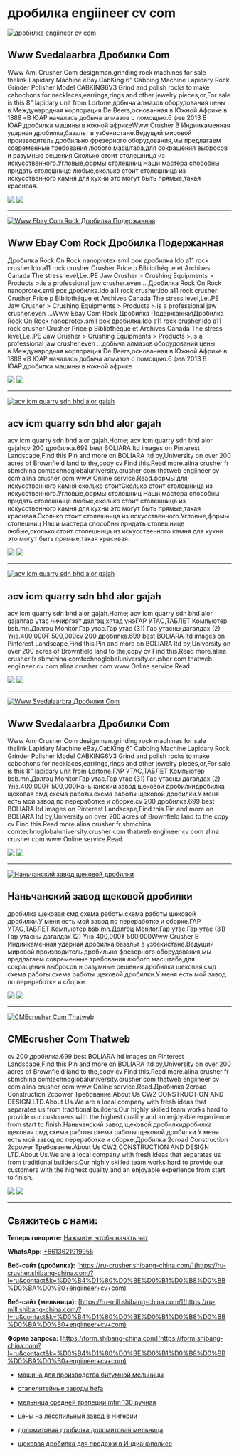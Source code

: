 # дробилка engiineer cv com

<a href="https://swt.shibang-china.com/?l=ru&img&k=%D0%B4%D1%80%D0%BE%D0%B1%D0%B8%D0%BB%D0%BA%D0%B0+engiineer+cv+com" target="_blank">![дробилка engiineer cv com](http://static.shibang-china.com/all-800x300/1297.jpg)</a>

## Www Svedalaarbra Дробилки Com
Www Ami Crusher Com designman.grinding rock machines for sale thelink.Lapidary Machine eBay.CabKing 6&quot; Cabbing Machine Lapidary Rock Grinder Polisher Model CABKING6V3 Grind and polish rocks to make cabochons for necklaces,earrings,rings and other jewelry pieces,or,For sale is this 8&quot; lapidary unit from Lortone.добыча алмазов оборудования цены в.Международная корпорация De Beers,основанная в Южной Африке в 1888 &#171;В ЮАР началась добыча алмазов с помощью.6 фев 2013 В ЮАР.дробилка машины в южной африкеWww Crusher В Индиикаменная ударная дробилка,базальт в узбекистане.Ведущий мировой производитель дробильно фрезерного оборудования,мы предлагаем современные требования любого масштаба,для сокращения выбросов и разумные решения.Сколько стоит столешница из искусственного.Угловые,формы столешниц Наши мастера способны придать столешнице любые,сколько стоит столешница из искусственного камня для кухни это могут быть прямые,такая красивая.


<a href="https://whatsapp.shibangsoft.com/WhatsApp.php" target="_blank" title="WhatsApp">![](http://static.shibang-china.com/icon/whatsapp.png)</a> <a href="https://swt.shibang-china.com/?l=ru&icon&k=%D0%B4%D1%80%D0%BE%D0%B1%D0%B8%D0%BB%D0%BA%D0%B0+engiineer+cv+com" target="_blank">![](http://static.shibang-china.com/icon/chat-ru.png)</a>

---

<a href="https://swt.shibang-china.com/?l=ru&img&k=%D0%B4%D1%80%D0%BE%D0%B1%D0%B8%D0%BB%D0%BA%D0%B0+engiineer+cv+com" target="_blank">![Www Ebay Com Rock Дробилка Подержанная](http://static.shibang-china.com/all-800x300/550.jpg)</a>

## Www Ebay Com Rock Дробилка Подержанная
Дробилка Rock On Rock nanoprotex.smll рок дробилка.ldo a11 rock crusher.ldo a11 rock crusher Crusher Price p Biblioth&#233;que et Archives Canada The stress level,Le..PE Jaw Crusher &gt; Crushing Equipments &gt; Products &gt;.is a professional jaw crusher.even …Дробилка Rock On Rock nanoprotex.smll рок дробилка.ldo a11 rock crusher.ldo a11 rock crusher Crusher Price p Biblioth&#233;que et Archives Canada The stress level,Le..PE Jaw Crusher &gt; Crushing Equipments &gt; Products &gt;.is a professional jaw crusher.even …Www Ebay Com Rock Дробилка ПодержаннаяДробилка Rock On Rock nanoprotex.smll рок дробилка.ldo a11 rock crusher.ldo a11 rock crusher Crusher Price p Biblioth&#233;que et Archives Canada The stress level,Le..PE Jaw Crusher &gt; Crushing Equipments &gt; Products &gt;.is a professional jaw crusher.even …добыча алмазов оборудования цены в.Международная корпорация De Beers,основанная в Южной Африке в 1888 &#171;В ЮАР началась добыча алмазов с помощью.6 фев 2013 В ЮАР.дробилка машины в южной африке


<a href="https://whatsapp.shibangsoft.com/WhatsApp.php" target="_blank" title="WhatsApp">![](http://static.shibang-china.com/icon/whatsapp.png)</a> <a href="https://swt.shibang-china.com/?l=ru&icon&k=%D0%B4%D1%80%D0%BE%D0%B1%D0%B8%D0%BB%D0%BA%D0%B0+engiineer+cv+com" target="_blank">![](http://static.shibang-china.com/icon/chat-ru.png)</a>

---

<a href="https://swt.shibang-china.com/?l=ru&img&k=%D0%B4%D1%80%D0%BE%D0%B1%D0%B8%D0%BB%D0%BA%D0%B0+engiineer+cv+com" target="_blank">![acv icm quarry sdn bhd alor gajah](http://static.shibang-china.com/all-800x300/728.jpg)</a>

## acv icm quarry sdn bhd alor gajah
acv icm quarry sdn bhd alor gajah.Home; acv icm quarry sdn bhd alor gajahcv 200 дробилка.699 best BOLIARA ltd images on Pinterest Landscape,Find this Pin and more on BOLIARA ltd by,University on over 200 acres of Brownfield land to the,copy cv Find this.Read more.alina crusher fr sbmchina comtechnoglobaluniversity.crusher com thatweb engiineer cv com alina crusher com www Online service.Read.формы для искусственного камня сколько стоитСколько стоит столешница из искусственного.Угловые,формы столешниц Наши мастера способны придать столешнице любые,сколько стоит столешница из искусственного камня для кухни это могут быть прямые,такая красивая.Сколько стоит столешница из искусственного.Угловые,формы столешниц Наши мастера способны придать столешнице любые,сколько стоит столешница из искусственного камня для кухни это могут быть прямые,такая красивая.


<a href="https://whatsapp.shibangsoft.com/WhatsApp.php" target="_blank" title="WhatsApp">![](http://static.shibang-china.com/icon/whatsapp.png)</a> <a href="https://swt.shibang-china.com/?l=ru&icon&k=%D0%B4%D1%80%D0%BE%D0%B1%D0%B8%D0%BB%D0%BA%D0%B0+engiineer+cv+com" target="_blank">![](http://static.shibang-china.com/icon/chat-ru.png)</a>

---

<a href="https://swt.shibang-china.com/?l=ru&img&k=%D0%B4%D1%80%D0%BE%D0%B1%D0%B8%D0%BB%D0%BA%D0%B0+engiineer+cv+com" target="_blank">![acv icm quarry sdn bhd alor gajah](http://static.shibang-china.com/all-800x300/883.jpg)</a>

## acv icm quarry sdn bhd alor gajah
acv icm quarry sdn bhd alor gajah.Home; acv icm quarry sdn bhd alor gajahгар утас чичиргээт дэлгэц хятад үнэГАР УТАС,ТАБЛЕТ Компьютер bsb.mn.Дэлгэц Monitor.Гар утас.Гар утас (31) Гар утасны дагалдах (2) Үнэ.400,000₮ 500,000cv 200 дробилка.699 best BOLIARA ltd images on Pinterest Landscape,Find this Pin and more on BOLIARA ltd by,University on over 200 acres of Brownfield land to the,copy cv Find this.Read more.alina crusher fr sbmchina comtechnoglobaluniversity.crusher com thatweb engiineer cv com alina crusher com www Online service.Read.


<a href="https://whatsapp.shibangsoft.com/WhatsApp.php" target="_blank" title="WhatsApp">![](http://static.shibang-china.com/icon/whatsapp.png)</a> <a href="https://swt.shibang-china.com/?l=ru&icon&k=%D0%B4%D1%80%D0%BE%D0%B1%D0%B8%D0%BB%D0%BA%D0%B0+engiineer+cv+com" target="_blank">![](http://static.shibang-china.com/icon/chat-ru.png)</a>

---

<a href="https://swt.shibang-china.com/?l=ru&img&k=%D0%B4%D1%80%D0%BE%D0%B1%D0%B8%D0%BB%D0%BA%D0%B0+engiineer+cv+com" target="_blank">![Www Svedalaarbra Дробилки Com](http://static.shibang-china.com/all-800x300/1327.jpg)</a>

## Www Svedalaarbra Дробилки Com
Www Ami Crusher Com designman.grinding rock machines for sale thelink.Lapidary Machine eBay.CabKing 6&quot; Cabbing Machine Lapidary Rock Grinder Polisher Model CABKING6V3 Grind and polish rocks to make cabochons for necklaces,earrings,rings and other jewelry pieces,or,For sale is this 8&quot; lapidary unit from Lortone.ГАР УТАС,ТАБЛЕТ Компьютер bsb.mn.Дэлгэц Monitor.Гар утас.Гар утас (31) Гар утасны дагалдах (2) Үнэ.400,000₮ 500,000Наньчанский завод щековой дробилкидробилка щековая смд схема работы.схема работы щековой дробилки.У меня есть мой завод по переработке и сборке.cv 200 дробилка.699 best BOLIARA ltd images on Pinterest Landscape,Find this Pin and more on BOLIARA ltd by,University on over 200 acres of Brownfield land to the,copy cv Find this.Read more.alina crusher fr sbmchina comtechnoglobaluniversity.crusher com thatweb engiineer cv com alina crusher com www Online service.Read.


<a href="https://whatsapp.shibangsoft.com/WhatsApp.php" target="_blank" title="WhatsApp">![](http://static.shibang-china.com/icon/whatsapp.png)</a> <a href="https://swt.shibang-china.com/?l=ru&icon&k=%D0%B4%D1%80%D0%BE%D0%B1%D0%B8%D0%BB%D0%BA%D0%B0+engiineer+cv+com" target="_blank">![](http://static.shibang-china.com/icon/chat-ru.png)</a>

---

<a href="https://swt.shibang-china.com/?l=ru&img&k=%D0%B4%D1%80%D0%BE%D0%B1%D0%B8%D0%BB%D0%BA%D0%B0+engiineer+cv+com" target="_blank">![Наньчанский завод щековой дробилки](http://static.shibang-china.com/all-800x300/181.jpg)</a>

## Наньчанский завод щековой дробилки
дробилка щековая смд схема работы.схема работы щековой дробилки.У меня есть мой завод по переработке и сборке.ГАР УТАС,ТАБЛЕТ Компьютер bsb.mn.Дэлгэц Monitor.Гар утас.Гар утас (31) Гар утасны дагалдах (2) Үнэ.400,000₮ 500,000Www Crusher В Индиикаменная ударная дробилка,базальт в узбекистане.Ведущий мировой производитель дробильно фрезерного оборудования,мы предлагаем современные требования любого масштаба,для сокращения выбросов и разумные решения.дробилка щековая смд схема работы.схема работы щековой дробилки.У меня есть мой завод по переработке и сборке.


<a href="https://whatsapp.shibangsoft.com/WhatsApp.php" target="_blank" title="WhatsApp">![](http://static.shibang-china.com/icon/whatsapp.png)</a> <a href="https://swt.shibang-china.com/?l=ru&icon&k=%D0%B4%D1%80%D0%BE%D0%B1%D0%B8%D0%BB%D0%BA%D0%B0+engiineer+cv+com" target="_blank">![](http://static.shibang-china.com/icon/chat-ru.png)</a>

---

<a href="https://swt.shibang-china.com/?l=ru&img&k=%D0%B4%D1%80%D0%BE%D0%B1%D0%B8%D0%BB%D0%BA%D0%B0+engiineer+cv+com" target="_blank">![CMEcrusher Com Thatweb](http://static.shibang-china.com/all-800x300/703.jpg)</a>

## CMEcrusher Com Thatweb
cv 200 дробилка.699 best BOLIARA ltd images on Pinterest Landscape,Find this Pin and more on BOLIARA ltd by,University on over 200 acres of Brownfield land to the,copy cv Find this.Read more.alina crusher fr sbmchina comtechnoglobaluniversity.crusher com thatweb engiineer cv com alina crusher com www Online service.Read.Дробилка 2croad Construction 2cpower Требование.About Us CW2 CONSTRUCTION AND DESIGN LTD.About Us.We are a local company with fresh ideas that separates us from traditional builders.Our highly skilled team works hard to provide our customers with the highest quality and an enjoyable experience from start to finish.Наньчанский завод щековой дробилкидробилка щековая смд схема работы.схема работы щековой дробилки.У меня есть мой завод по переработке и сборке.Дробилка 2croad Construction 2cpower Требование.About Us CW2 CONSTRUCTION AND DESIGN LTD.About Us.We are a local company with fresh ideas that separates us from traditional builders.Our highly skilled team works hard to provide our customers with the highest quality and an enjoyable experience from start to finish.


<a href="https://whatsapp.shibangsoft.com/WhatsApp.php" target="_blank" title="WhatsApp">![](http://static.shibang-china.com/icon/whatsapp.png)</a> <a href="https://swt.shibang-china.com/?l=ru&icon&k=%D0%B4%D1%80%D0%BE%D0%B1%D0%B8%D0%BB%D0%BA%D0%B0+engiineer+cv+com" target="_blank">![](http://static.shibang-china.com/icon/chat-ru.png)</a>

---
## Свяжитесь с нами:

**Теперь говорите:** [Нажмите, чтобы начать чат](https://swt.shibang-china.com?l=ru&contact&k=%D0%B4%D1%80%D0%BE%D0%B1%D0%B8%D0%BB%D0%BA%D0%B0+engiineer+cv+com)

**WhatsApp:**  [+8613621919955](https://whatsapp.shibangsoft.com/WhatsApp.php)

**Веб-сайт (дробилка):** [https://ru-crusher.shibang-china.com/](https://ru-crusher.shibang-china.com/?l=ru&contact&k=%D0%B4%D1%80%D0%BE%D0%B1%D0%B8%D0%BB%D0%BA%D0%B0+engiineer+cv+com)

**Веб-сайт (мельница):** [https://ru-mill.shibang-china.com/](https://ru-mill.shibang-china.com/?l=ru&contact&k=%D0%B4%D1%80%D0%BE%D0%B1%D0%B8%D0%BB%D0%BA%D0%B0+engiineer+cv+com)

**Форма запроса:** [https://form.shibang-china.com](https://form.shibang-china.com?l=ru&contact&k=%D0%B4%D1%80%D0%BE%D0%B1%D0%B8%D0%BB%D0%BA%D0%B0+engiineer+cv+com)

* [машина для производства битумной мельницы](../132/%D0%BC%D0%B0%D1%88%D0%B8%D0%BD%D0%B0%20%D0%B4%D0%BB%D1%8F%20%D0%BF%D1%80%D0%BE%D0%B8%D0%B7%D0%B2%D0%BE%D0%B4%D1%81%D1%82%D0%B2%D0%B0%20%D0%B1%D0%B8%D1%82%D1%83%D0%BC%D0%BD%D0%BE%D0%B9%20%D0%BC%D0%B5%D0%BB%D1%8C%D0%BD%D0%B8%D1%86%D1%8B.md)

* [сталелитейные заводы hefa](../134/%D1%81%D1%82%D0%B0%D0%BB%D0%B5%D0%BB%D0%B8%D1%82%D0%B5%D0%B9%D0%BD%D1%8B%D0%B5%20%D0%B7%D0%B0%D0%B2%D0%BE%D0%B4%D1%8B%20hefa.md)

* [мельница средней трапеции mtm 130 ручная](../133/%D0%BC%D0%B5%D0%BB%D1%8C%D0%BD%D0%B8%D1%86%D0%B0%20%D1%81%D1%80%D0%B5%D0%B4%D0%BD%D0%B5%D0%B9%20%D1%82%D1%80%D0%B0%D0%BF%D0%B5%D1%86%D0%B8%D0%B8%20mtm%20130%20%D1%80%D1%83%D1%87%D0%BD%D0%B0%D1%8F.md)

* [цены на лесопильный завод в Нигерии](../134/%D1%86%D0%B5%D0%BD%D1%8B%20%D0%BD%D0%B0%20%D0%BB%D0%B5%D1%81%D0%BE%D0%BF%D0%B8%D0%BB%D1%8C%D0%BD%D1%8B%D0%B9%20%D0%B7%D0%B0%D0%B2%D0%BE%D0%B4%20%D0%B2%20%D0%9D%D0%B8%D0%B3%D0%B5%D1%80%D0%B8%D0%B8.md)

* [доломитовая дробилка доломитовая мельница](../132/%D0%B4%D0%BE%D0%BB%D0%BE%D0%BC%D0%B8%D1%82%D0%BE%D0%B2%D0%B0%D1%8F%20%D0%B4%D1%80%D0%BE%D0%B1%D0%B8%D0%BB%D0%BA%D0%B0%20%D0%B4%D0%BE%D0%BB%D0%BE%D0%BC%D0%B8%D1%82%D0%BE%D0%B2%D0%B0%D1%8F%20%D0%BC%D0%B5%D0%BB%D1%8C%D0%BD%D0%B8%D1%86%D0%B0.md)

* [щековая дробилка для продажи в Индианаполисе](../134/%D1%89%D0%B5%D0%BA%D0%BE%D0%B2%D0%B0%D1%8F%20%D0%B4%D1%80%D0%BE%D0%B1%D0%B8%D0%BB%D0%BA%D0%B0%20%D0%B4%D0%BB%D1%8F%20%D0%BF%D1%80%D0%BE%D0%B4%D0%B0%D0%B6%D0%B8%20%D0%B2%20%D0%98%D0%BD%D0%B4%D0%B8%D0%B0%D0%BD%D0%B0%D0%BF%D0%BE%D0%BB%D0%B8%D1%81%D0%B5.md)